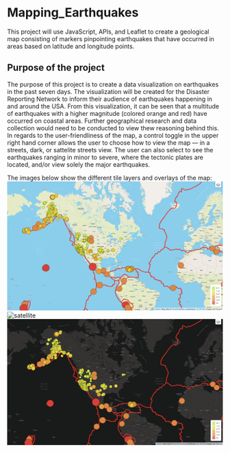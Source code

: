 # Mapping_Earthquakes
This project will use JavaScript, APIs, and Leaflet to create a geological map consisting of markers pinpointing earthquakes that have occurred in areas based on latitude and longitude points.

## Purpose of the project
The purpose of this project is to create a data visualization on earthquakes in the past seven days. The visualization will be created for the Disaster Reporting Network to inform their audience of earthquakes happening in and around the USA. From this visualization, it can be seen that a multitude of earthquakes with a higher magnitude (colored orange and red) have occurred on coastal areas. Further geographical research and data collection would need to be conducted to view thew reasoning behind this. In regards to the user-friendliness of the map, a control toggle in the upper right hand corner allows the user to choose how to view the map — in a streets, dark, or sattelite streets view. The user can also select to see the earthquakes ranging in minor to severe, where the tectonic plates are located, and/or view solely the major earthquakes. 


The images below show the different tile layers and overlays of the map:
![streets](https://github.com/shireenkahlon/Mapping_Earthquakes/blob/main/Screenshots/screenshot_streets.png)
![satellite](https://github.com/shireenkahlon/Mapping_Earthquakes/blob/main/Screenshots/screenshot_satellite.png)
![dark](https://github.com/shireenkahlon/Mapping_Earthquakes/blob/main/Screenshots/screenshot_dark.png)
